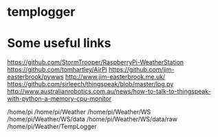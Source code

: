 # templogger

Some useful links
===============================================================
https://github.com/StormTrooper/RaspberryPi-WeatherStation
https://github.com/tomhartley/AirPi
https://github.com/jim-easterbrook/pywws
http://www.jim-easterbrook.me.uk/
https://github.com/sirleech/thingspeak/blob/master/log.py
http://www.australianrobotics.com.au/news/how-to-talk-to-thingspeak-with-python-a-memory-cpu-monitor


/home/pi
/home/pi/Weather
/home/pi/Weather/WS
/home/pi/Weather/WS/data
/home/pi/Weather/WS/data/raw
/home/pi/Weather/TempLogger